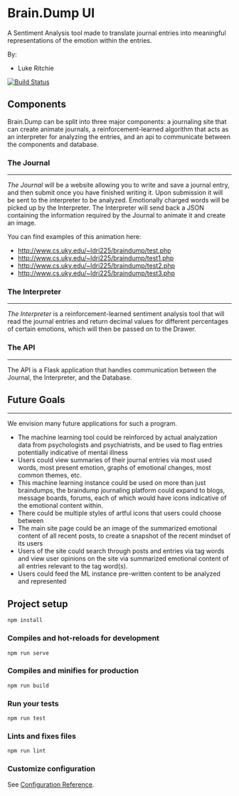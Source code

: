 # Brain.Dump UI
A Sentiment Analysis tool made to translate journal entries into meaningful representations of the emotion within the entries.

By:
- Luke Ritchie

[![Build Status](https://dev.azure.com/ldri225/ldri225/_apis/build/status/Ritchieluk.Brain.Dump%20(1)?branchName=master)](https://dev.azure.com/ldri225/ldri225/_build/latest?definitionId=2&branchName=master)

## Components

Brain.Dump can be split into three major components: a journaling site that can create animate journals, 
a reinforcement-learned algorithm that acts as an interpreter for analyzing the entries, and an api to communicate between the components and database.

### The Journal
___
*The Journal* will be a website allowing you to write and save a journal entry, and then submit once you have
finished writing it. Upon submission it will be sent to the interpreter to be analyzed.
Emotionally charged words will be picked up by the Interpreter. The Interpreter will send back a JSON containing the information required by the Journal to animate it and create an image.

You can find examples of this animation here:
- http://www.cs.uky.edu/~ldri225/braindump/test.php
- http://www.cs.uky.edu/~ldri225/braindump/test1.php
- http://www.cs.uky.edu/~ldri225/braindump/test2.php
- http://www.cs.uky.edu/~ldri225/braindump/test3.php


### The Interpreter
___
*The Interpreter* is a reinforcement-learned sentiment analysis tool that will
read the journal entries and return decimal values for different percentages of 
certain emotions, which will then be passed on to the Drawer.

### The API
___
The API is a Flask application that handles communication between the Journal, the Interpreter, and the Database.

## Future Goals
___
We envision many future applications for such a program.

- The machine learning tool could be reinforced by actual analyzation data from psychologists and psychiatrists, and be used to flag entries potentially indicative of mental illness
- Users could view summaries of their journal entries via most used words, most present emotion, graphs of emotional changes, most common themes, etc.
- This machine learning instance could be used on more than just braindumps, the braindump journaling platform could expand to blogs, message boards, forums, each of which would have icons indicative of the emotional content within. 
- There could be multiple styles of artful icons that users could choose between
- The main site page could be an image of the summarized emotional content of all recent posts, to create a snapshot of the recent mindset of its users
- Users of the site could search through posts and entries via tag words and view user opinions on the site via summarized emotional content of all entries relevant to the tag word(s).
- Users could feed the ML instance pre-written content to be analyzed and represented


## Project setup
```
npm install
```

### Compiles and hot-reloads for development
```
npm run serve
```

### Compiles and minifies for production
```
npm run build
```

### Run your tests
```
npm run test
```

### Lints and fixes files
```
npm run lint
```

### Customize configuration
See [Configuration Reference](https://cli.vuejs.org/config/).
